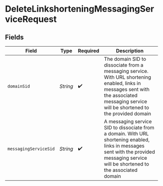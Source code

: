 # DeleteLinkshorteningMessagingServiceRequest


## Fields

| Field                                                                                                                                                                                     | Type                                                                                                                                                                                      | Required                                                                                                                                                                                  | Description                                                                                                                                                                               |
| ----------------------------------------------------------------------------------------------------------------------------------------------------------------------------------------- | ----------------------------------------------------------------------------------------------------------------------------------------------------------------------------------------- | ----------------------------------------------------------------------------------------------------------------------------------------------------------------------------------------- | ----------------------------------------------------------------------------------------------------------------------------------------------------------------------------------------- |
| `domainSid`                                                                                                                                                                               | *String*                                                                                                                                                                                  | :heavy_check_mark:                                                                                                                                                                        | The domain SID to dissociate from a messaging service. With URL shortening enabled, links in messages sent with the associated messaging service will be shortened to the provided domain |
| `messagingServiceSid`                                                                                                                                                                     | *String*                                                                                                                                                                                  | :heavy_check_mark:                                                                                                                                                                        | A messaging service SID to dissociate from a domain. With URL shortening enabled, links in messages sent with the provided messaging service will be shortened to the associated domain   |
